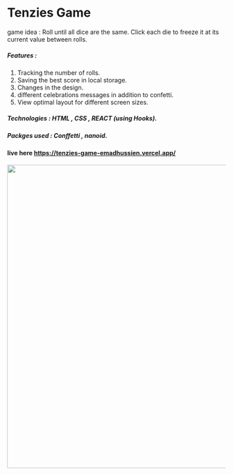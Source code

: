 # Tenzies Game

game idea : Roll until all dice are the same. Click each die to freeze it at its current value between rolls.

##### Features :
1. Tracking the number of rolls.
2. Saving the best score in local storage.
3. Changes in the design.
4. different celebrations messages in addition to confetti.
5. View optimal layout for different screen sizes.

##### Technologies : HTML , CSS , REACT (using Hooks).
##### Packges used : Conffetti , nanoid.

#### live here https://tenzies-game-emadhussien.vercel.app/

<img src = "https://user-images.githubusercontent.com/31719363/167228984-3d4b033e-2952-4a89-9e63-f2394f0b49eb.png" style = "width :600px ; height : 700px"  />

